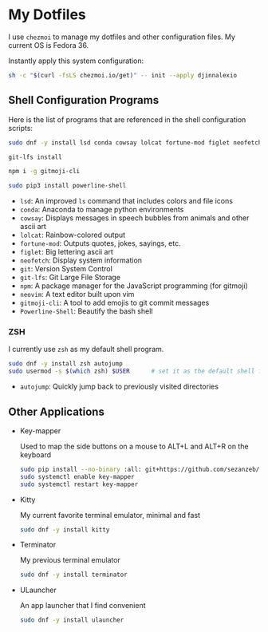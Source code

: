 # My Dotfiles

I use `chezmoi` to manage my dotfiles and other configuration files. My current OS is Fedora 36.

Instantly apply this system configuration:

```bash
sh -c "$(curl -fsLS chezmoi.io/get)" -- init --apply djinnalexio
```

## Shell Configuration Programs

Here is the list of programs that are referenced in the shell configuration scripts:

```sh
sudo dnf -y install lsd conda cowsay lolcat fortune-mod figlet neofetch git git-lfs npm neovim

git-lfs install

npm i -g gitmoji-cli

sudo pip3 install powerline-shell
```

* `lsd`: An improved `ls` command that includes colors and file icons
* `conda`: Anaconda to manage python environments
* `cowsay`: Displays messages in speech bubbles from animals and other ascii art
* `lolcat`: Rainbow-colored output
* `fortune-mod`: Outputs quotes, jokes, sayings, etc.
* `figlet`: Big lettering ascii art
* `neofetch`: Display system information
* `git`: Version System Control
* `git-lfs`: Git Large File Storage
* `npm`: A package manager for the JavaScript programming (for gitmoji)
* `neovim`: A text editor built upon vim
* `gitmoji-cli`: A tool to add emojis to git commit messages
* `Powerline-Shell`: Beautify the bash shell

### ZSH

I currently use `zsh` as my default shell program.

````sh
sudo dnf -y install zsh autojump
sudo usermod -s $(which zsh) $USER      # set it as the default shell for the current user
````

* `autojump`: Quickly jump back to previously visited directories

## Other Applications

* Key-mapper

    Used to map the side buttons on a mouse to ALT+L and ALT+R on the keyboard

    ```bash
    sudo pip install --no-binary :all: git+https://github.com/sezanzeb/ key-mapper.git
    sudo systemctl enable key-mapper
    sudo systemctl restart key-mapper
    ```

* Kitty

    My current favorite terminal emulator, minimal and fast

    ```bash
    sudo dnf -y install kitty
    ```

* Terminator

    My previous terminal emulator

    ```bash
    sudo dnf -y install terminator
    ```

* ULauncher

    An app launcher that I find convenient

    ```bash
    sudo dnf -y install ulauncher
    ```

